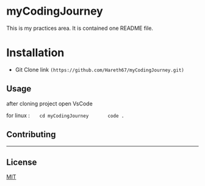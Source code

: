 # myCodingJourney

This is my practices area. It is contained  one README file.

# Installation

- Git Clone link
```(https://github.com/Hareth67/myCodingJourney.git)```


## Usage

after cloning project open VsCode
 
 for linux : ```    cd myCodingJourney       code . ```
          

## Contributing 

---

## License
[MIT](https://choosealicense.com/licenses/mit/)



